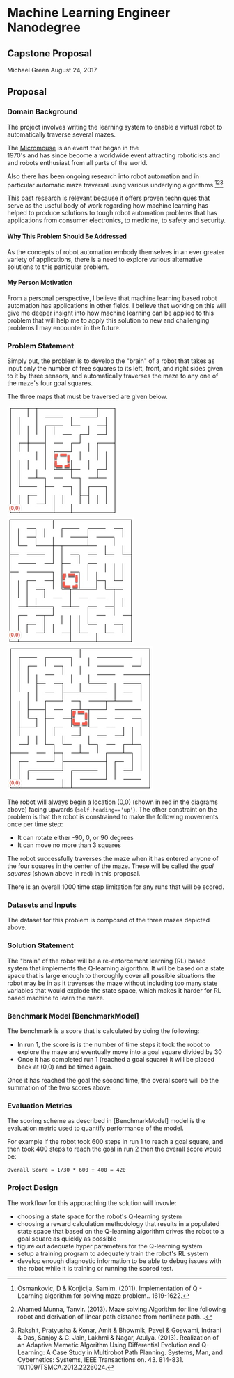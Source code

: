 # Machine Learning Engineer Nanodegree
## Capstone Proposal
Michael Green August 24, 2017

## Proposal

<!--
_(approx. 2-3 pages)_
-->

### Domain Background

<!--


_(approx. 1-2 paragraphs)_

> In this section, provide brief details on the background information of
the domain from which the project is proposed. Historical information
relevant to the project should be included. It should be clear how or
why a problem in the domain can or should be solved. Related academic
research should be appropriately cited in this section, including why
that research is relevant. Additionally, a discussion of your personal
motivation for investigating a particular problem in the domain is
encouraged but not required.
-->


The project involves writing the learning system to enable a virtual robot to automatically
traverse several mazes.

The [Micromouse](https://en.wikipedia.org/wiki/Micromouse) is an event that began in the  
1970's and has since become a worldwide event attracting roboticists and and robots enthusiast from all parts of the world.

Also there has been ongoing research into robot automation and in particular automatic 
maze traversal using various underlying algorithms.[^1][^2][^3]


[^1]: Osmankovic, D & Konjicija, Samim. (2011). Implementation of Q - Learning algorithm for solving maze problem.. 1619-1622. 
[^2]: Ahamed Munna, Tanvir. (2013). Maze solving Algorithm for line following robot and derivation of linear path distance from nonlinear path. .
[^3]: Rakshit, Pratyusha & Konar, Amit & Bhowmik, Pavel & Goswami, Indrani & Das, Sanjoy & C. Jain, Lakhmi & Nagar, Atulya. (2013). Realization of an Adaptive Memetic Algorithm Using Differential Evolution and Q-Learning: A Case Study in Multirobot Path Planning. Systems, Man, and Cybernetics: Systems, IEEE Transactions on. 43. 814-831. 10.1109/TSMCA.2012.2226024. 


This past research is relevant because it offers proven techniques that serve as the
useful body of work regarding how machine learning has helped to produce solutions
to tough robot automation problems that has applications from consumer electronics, to medicine, to safety and security.

#### Why This Problem Should Be Addressed 

As the concepts of robot automation embody themselves in an ever greater variety of
applications, there is a need to explore various alternative solutions to this particular
problem.

#### My Person Motivation
From a personal perspective, I believe that machine learning based robot automation
has applications in other fields. I believe that working on this will give me deeper
insight into how machine learning can be applied to this problem that will help me to apply
this solution to new and challenging problems I may encounter in the future. 

### Problem Statement

<!--
_(approx. 1 paragraph)_

> In this section, clearly describe the problem that is to be solved. The
problem described should be well defined and should have at least one
relevant potential solution. Additionally, describe the problem
thoroughly such that it is clear that the problem is quantifiable (the
problem can be expressed in mathematical or logical terms) , measurable
(the problem can be measured by some metric and clearly observed), and
replicable (the problem can be reproduced and occurs more than once).

-->

Simply put, the problem is to develop the "brain" of a robot that takes as input only
the number of free squares to its left, front, and right sides given to it by three
sensors, and automatically traverses the maze to any one of the maze's four goal squares. 

The three maps that must be traversed are given below.

![Maze 1](maze1.jpg)
![Maze 2](maze2.jpg)
![Maze 3](maze3.jpg)


The robot will always begin a location (0,0) (shown in red in the diagrams above) facing 
upwards (`self.heading=='up'`). The other constraint on the problem is that the robot is 
constrained to make the following movements once per time step:

* It can rotate either -90, 0, or  90 degrees
* It can move no more than 3 squares

The robot successfully traverses the maze when it has entered anyone of the four squares
in the center of the maze. These will be called the _goal squares_ (shown above in red)
in this proposal.

There is an overall 1000 time step limitation for any runs that will be scored.

### Datasets and Inputs


<!-- 

_(approx. 2-3 paragraphs)_ 

In this section, the dataset(s) and/or input(s) being considered for the
project should be thoroughly described, such as how they relate to the
problem and why they should be used. Information such as how the dataset
or input is (was) obtained, and the characteristics of the dataset or
input, should be included with relevant references and citations as
necessary It should be clear how the dataset(s) or input(s) will be used
in the project and whether their use is appropriate given the context of
the problem. 
-->


The dataset for this problem is composed of the three mazes depicted above.

### Solution Statement

<!--
_(approx. 1 paragraph)_

> In this section, clearly describe a solution to the problem. The
solution should be applicable to the project domain and appropriate for
the dataset(s) or input(s) given. Additionally, describe the solution
thoroughly such that it is clear that the solution is quantifiable (the
solution can be expressed in mathematical or logical terms) , measurable
(the solution can be measured by some metric and clearly observed), and
replicable (the solution can be reproduced and occurs more than once).
-->

The "brain" of the robot will be a re-enforcement learning (RL) based system
that implements the Q-learning algorithm. It will be based on a 
state space that is large enough to thoroughly cover all possible situations
the robot may be in as it traverses the maze without including too many state
variables that would explode the state space, which makes it harder for RL based machine
to learn the maze.



### Benchmark Model [BenchmarkModel]

<!--
_(approximately 1-2 paragraphs)_

> In this section, provide the details for a benchmark model or result
that relates to the domain, problem statement, and intended solution.
Ideally, the benchmark model or result contextualizes existing methods
or known information in the domain and problem given, which could then
be objectively compared to the solution. Describe how the benchmark
model or result is measurable (can be measured by some metric and
clearly observed) with thorough detail.
-->

The benchmark is a score that is calculated by doing the following:

* In run 1, the score is is the number of time steps it took the robot to explore the maze and eventually move into a goal square divided by 30
* Once it has completed run 1 (reached a goal square) it will be placed back at (0,0) and be timed again.

Once it has reached the goal the second time, the overal score will be the summation of the two scores above.


### Evaluation Metrics


<!--
_(approx. 1-2 paragraphs)_
In this section, propose at least one evaluation metric that can be used
to quantify the performance of both the benchmark model and the solution
model. The evaluation metric(s) you propose should be appropriate given
the context of the data, the problem statement, and the intended
solution. Describe how the evaluation metric(s) are derived and provide
an example of their mathematical representations (if applicable).
Complex evaluation metrics should be clearly defined and quantifiable
(can be expressed in mathematical or logical terms).
-->

The scoring scheme as described in [BenchmarkModel] model is the evaluation metric used
to quantify performance of the model.

For example if the robot took 600 steps in run 1 to reach a goal square, and then took
400 steps to reach the goal in run 2 then the overall score would be:

    Overall Score = 1/30 * 600 + 400 = 420


### Project Design
<!--
_(approx. 1 page)_

In this final section, summarize a theoretical workflow for approaching
a solution given the problem. Provide thorough discussion for what
strategies you may consider employing, what analysis of the data might
be required before being used, or which algorithms will be considered
for your implementation. The workflow and discussion that you provide
should align with the qualities of the previous sections. Additionally,
you are encouraged to include small visualizations, pseudocode, or
diagrams to aid in describing the project design, but it is not
required. The discussion should clearly outline your intended workflow
of the capstone project.
-->

The workflow for this apporaching the solution will invovle:

* choosing a state space for the robot's Q-learning system
* choosing a reward calculation methodology that results in a populated state space that based on the Q-learning algorithm drives the robot to a goal square as quickly as possible
* figure out adequate hyper parameters for the Q-learning system 
* setup a training program to adequately train the robot's RL system
* develop enough diagnostic information to be able to debug issues with the robot while it is training or running the scored test.


<!--


**Before submitting your proposal, ask yourself. . .**

- Does the proposal you have written follow a well-organized structure
similar to that of the project template? - Is each section (particularly
**Solution Statement** and **Project Design**) written in a clear,
concise and specific fashion? Are there any ambiguous terms or phrases
that need clarification? - Would the intended audience of your project
be able to understand your proposal? - Have you properly proofread your
proposal to assure there are minimal grammatical and spelling mistakes?
- Are all the resources used for this project correctly cited and
referenced?

-->